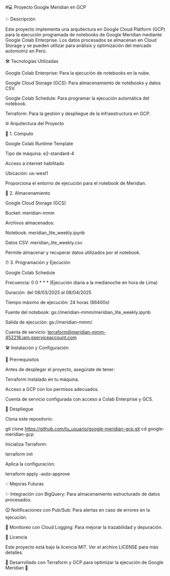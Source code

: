 #💻 Proyecto Google Meridian en GCP

✨ Descripción

Este proyecto implementa una arquitectura en Google Cloud Platform (GCP) para la ejecución programada de notebooks de Google Meridian mediante Google Colab Enterprise. Los datos procesados se almacenan en Cloud Storage y se pueden utilizar para análisis y optimización del mercado automotriz en Perú.

🛠️ Tecnologías Utilizadas

Google Colab Enterprise: Para la ejecución de notebooks en la nube.

Google Cloud Storage (GCS): Para almacenamiento de notebooks y datos CSV.

Google Colab Schedule: Para programar la ejecución automática del notebook.

Terraform: Para la gestión y despliegue de la infraestructura en GCP.

🌐 Arquitectura del Proyecto

💼 1. Cómputo

Google Colab Runtime Template

Tipo de máquina: e2-standard-4

Acceso a internet habilitado

Ubicación: us-west1

Proporciona el entorno de ejecución para el notebook de Meridian.

🏢 2. Almacenamiento

Google Cloud Storage (GCS)

Bucket: meridian-mmm

Archivos almacenados:

Notebook: meridian_lite_weekly.ipynb

Datos CSV: meridian_lite_weekly.csv

Permite almacenar y recuperar datos utilizados por el notebook.

⏰ 3. Programación y Ejecución

Google Colab Schedule

Frecuencia: 0 0 * * * (Ejecución diaria a la medianoche en hora de Lima)

Duración: del 08/03/2025 al 08/04/2025

Tiempo máximo de ejecución: 24 horas (86400s)

Fuente del notebook: gs://meridian-mmm/meridian_lite_weekly.ipynb

Salida de ejecución: gs://meridian-mmm/

Cuenta de servicio: terraform@meridian-mmm-452218.iam.gserviceaccount.com

🛠️ Instalación y Configuración

🔨 Prerrequisitos

Antes de desplegar el proyecto, asegúrate de tener:

Terraform instalado en tu máquina.

Acceso a GCP con los permisos adecuados.

Cuenta de servicio configurada con acceso a Colab Enterprise y GCS.

💪 Despliegue

Clona este repositorio:

git clone https://github.com/tu_usuario/google-meridian-gcp.git
cd google-meridian-gcp

Inicializa Terraform:

terraform init

Aplica la configuración:

terraform apply -auto-approve

💡 Mejoras Futuras

✨ Integración con BigQuery: Para almacenamiento estructurado de datos procesados.

🛈 Notificaciones con Pub/Sub: Para alertas en caso de errores en la ejecución.

🔧 Monitoreo con Cloud Logging: Para mejorar la trazabilidad y depuración.

📘 Licencia

Este proyecto está bajo la licencia MIT. Ver el archivo LICENSE para más detalles.

🌟 Desarrollado con Terraform y GCP para optimizar la ejecución de Google Meridian 🚀
